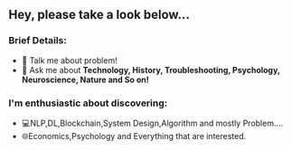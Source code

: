 ### <h2>Hey, please take a look below...</h2>

 ### Brief Details:</br>
<!--  🔭 I’m currently more into the **Programming**--->
<!-- 🌱 I’m currently learning **Open Source Contribution.**--->
- 🤔 Talk me about problem!
- 💬 Ask me about **Technology, History, Troubleshooting, Psychology, Neuroscience, Nature and So on!**
  
### I'm enthusiastic about discovering:</br>
- 💻NLP,DL,Blockchain,System Design,Algorithm and mostly Problem....
- 🌐Economics,Psychology and Everything that are interested.</br>

